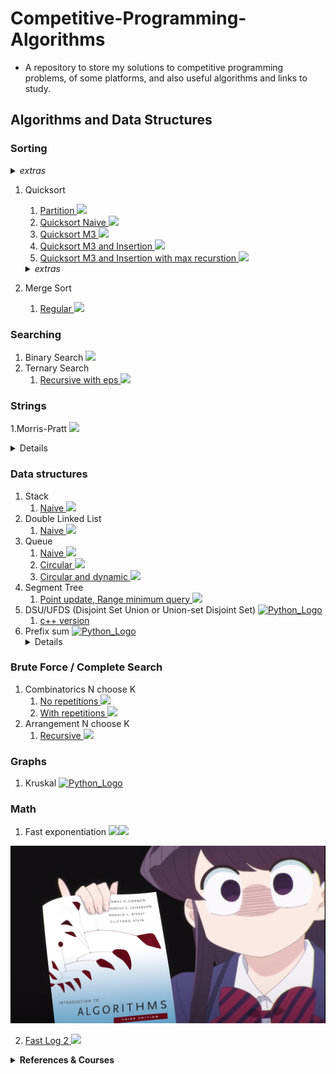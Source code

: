# Competitive-Programming-Algorithms
- A repository to store my solutions to competitive programming problems, of some platforms, and also useful algorithms and links to study.

## Algorithms and Data Structures

### Sorting

<details> <summary> <i>extras</i> </summary>

- [Test sort algorithms](https://www.codechef.com/problems/TSORT)

</details>

1. Quicksort
   1. [Partition <img src="https://upload.wikimedia.org/wikipedia/commons/archive/3/35/20220802133510%21The_C_Programming_Language_logo.svg" height=20px>](algorithms/ds-c/partition.c)
   2. [Quicksort Naive <img src="https://upload.wikimedia.org/wikipedia/commons/archive/3/35/20220802133510%21The_C_Programming_Language_logo.svg" height=20px>](algorithms/ds-c/quicksort_1_naive.c)
   3. [Quicksort M3 <img src="https://upload.wikimedia.org/wikipedia/commons/archive/3/35/20220802133510%21The_C_Programming_Language_logo.svg" height=20px>](algorithms/ds-c/quicksort_2_m3.c)
   4. [Quicksort M3 and Insertion <img src="https://upload.wikimedia.org/wikipedia/commons/archive/3/35/20220802133510%21The_C_Programming_Language_logo.svg" height=20px>](algorithms/ds-c/quicksort_3_m3_insertion.c)
   5. [Quicksort M3 and Insertion with max recurstion <img src="https://upload.wikimedia.org/wikipedia/commons/archive/3/35/20220802133510%21The_C_Programming_Language_logo.svg" height=20px>](algorithms/ds-c/quicksort_4_m3_insertion_maxrec.c)
    <details> <summary> <i>extras</i> </summary>

    [partition animation](http://cs.armstrong.edu/liang/animation/animation.html)

    </details>
2. Merge Sort
   1. [ Regular <img src="https://upload.wikimedia.org/wikipedia/commons/archive/3/35/20220802133510%21The_C_Programming_Language_logo.svg" height=20px>](algorithms/ds-c/merge_sort.c)

### Searching

1. Binary Search [<img src="https://upload.wikimedia.org/wikipedia/commons/archive/3/35/20220802133510%21The_C_Programming_Language_logo.svg" height=20px>](algorithms/ds-c/binary_search.c)
2. Ternary Search
   1. [Recursive with eps <img src="https://upload.wikimedia.org/wikipedia/commons/1/18/ISO_C%2B%2B_Logo.svg" height=20px>](algorithms/ternary_search_recursive.cpp)

### Strings

1.Morris-Pratt [<img src="https://upload.wikimedia.org/wikipedia/commons/archive/3/35/20220802133510%21The_C_Programming_Language_logo.svg" height=20px>](algorithms/morris-pratt.c)
      <details>
         ```
            Find the total occurrence of the string P as substring of S in O(N+M)
         ```
      [Test implementation](https://cses.fi/problemset/task/1753/)
      </details>

### Data structures
1. Stack
   1. [Naive <img src="https://upload.wikimedia.org/wikipedia/commons/archive/3/35/20220802133510%21The_C_Programming_Language_logo.svg" height=20px>](algorithms/ds-c/stack_naive.c)
2. Double Linked List
   1. [Naive <img src="https://upload.wikimedia.org/wikipedia/commons/archive/3/35/20220802133510%21The_C_Programming_Language_logo.svg" height=20px>](algorithms/ds-c/double_linked_list_full.c)
3. Queue
   1. [Naive <img src="https://upload.wikimedia.org/wikipedia/commons/archive/3/35/20220802133510%21The_C_Programming_Language_logo.svg" height=20px>](algorithms/ds-c/queue_naive.c)
   2. [Circular <img src="https://upload.wikimedia.org/wikipedia/commons/archive/3/35/20220802133510%21The_C_Programming_Language_logo.svg" height=20px>](algorithms/ds-c/queue_circular.c)
   3. [Circular and dynamic <img src="https://upload.wikimedia.org/wikipedia/commons/archive/3/35/20220802133510%21The_C_Programming_Language_logo.svg" height=20px>](algorithms/ds-c/queue_circular_dynamic.c)
4. Segment Tree
   1. [Point update, Range minimum query <img src="https://upload.wikimedia.org/wikipedia/commons/1/18/ISO_C%2B%2B_Logo.svg" height=20px>](algorithms/segtree_point_rmq.cpp)
5. DSU/UFDS (Disjoint Set Union or Union-set Disjoint Set) [<img src="https://cdn3.emoji.gg/emojis/1850-python-logo.png" height="20px" alt="Python_Logo"></a>](algorithms/dsu.py)
   1. [c++ version](algorithms/dsu.cpp)
6. Prefix sum [<img src="https://cdn3.emoji.gg/emojis/1850-python-logo.png" height=20px alt="Python_Logo"></a>](algorithms/prefix_sum.py)
      <details>
         Exercises:
         1.[static range sum queries](https://cses.fi/problemset/task/1646)
      </details>

### Brute Force / Complete Search
1. Combinatorics N choose K
   1. [No repetitions <img src="https://upload.wikimedia.org/wikipedia/commons/1/18/ISO_C%2B%2B_Logo.svg" height=20px>](algorithms/combinatorics_no_repetitions.cpp)
   2. [With repetitions <img src="https://upload.wikimedia.org/wikipedia/commons/1/18/ISO_C%2B%2B_Logo.svg" height=20px>](algorithms/combinatorics_with_repetitions.cpp)
2. Arrangement N choose K
   1. [Recursive <img src="https://upload.wikimedia.org/wikipedia/commons/1/18/ISO_C%2B%2B_Logo.svg" height=20px>](algorithms/arrangement_rec.cpp)
### Graphs
1. Kruskal [<img src="https://cdn3.emoji.gg/emojis/1850-python-logo.png" height="15px" alt="Python_Logo"></a>](algorithms/fast_pow.c) 

### Math

1. Fast exponentiation [<img src="https://upload.wikimedia.org/wikipedia/commons/1/18/ISO_C%2B%2B_Logo.svg" height=20px>](algorithms/fast_expp.cpp)[<img src="https://upload.wikimedia.org/wikipedia/commons/archive/3/35/20220802133510%21The_C_Programming_Language_logo.svg" height=22px>](algorithms/fast_exp.c)

<div align="center" max-height="100%">
    <img heigh="100px" src="https://raw.githubusercontent.com/Iagorrr04/Competitive-Programming-Algorithms/main/komi_algorithms.jpg">
</div>

2. [Fast Log 2 <img src="https://upload.wikimedia.org/wikipedia/commons/1/18/ISO_C%2B%2B_Logo.svg" height=20px>](algorithms/log2_fast.cpp)



<details><summary> <b>References & Courses</b> </summary>

- [TEP](https://github.com/edsomjr/TEP)
- [UnBalloon](https://github.com/UnBalloon/programacao-competitiva)
- [Macacário](https://github.com/splucs/Competitive-Programming)
- [Algorithms for Competitive Programming](https://cp-algorithms.com/)
- [Neps Academy](https://neps.academy/br/courses)
- [USACO Guide](https://usaco.guide/dashboard/)
- [IME algoritmos](https://www.ime.usp.br/~pf/algoritmos/idx.html )
</details>
